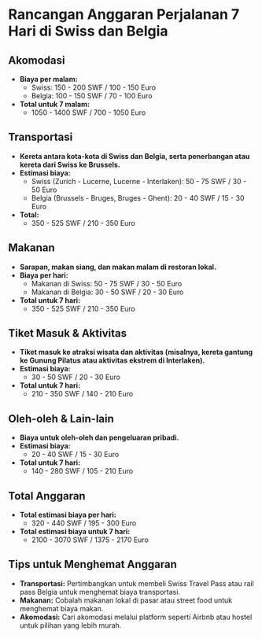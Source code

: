 # Rancangan Anggaran Perjalanan 7 Hari di Swiss dan Belgia

## Akomodasi
- **Biaya per malam:**
  - Swiss: 150 - 200 SWF / 100 - 150 Euro
  - Belgia: 100 - 150 SWF / 70 - 100 Euro
- **Total untuk 7 malam:**
  - 1050 - 1400 SWF / 700 - 1050 Euro

## Transportasi
- **Kereta antara kota-kota di Swiss dan Belgia, serta penerbangan atau kereta dari Swiss ke Brussels.**
- **Estimasi biaya:**
  - Swiss (Zurich - Lucerne, Lucerne - Interlaken): 50 - 75 SWF / 30 - 50 Euro
  - Belgia (Brussels - Bruges, Bruges - Ghent): 20 - 40 SWF / 15 - 30 Euro
- **Total:**
  - 350 - 525 SWF / 210 - 350 Euro

## Makanan
- **Sarapan, makan siang, dan makan malam di restoran lokal.**
- **Biaya per hari:**
  - Makanan di Swiss: 50 - 75 SWF / 30 - 50 Euro
  - Makanan di Belgia: 30 - 50 SWF / 20 - 30 Euro
- **Total untuk 7 hari:**
  - 350 - 525 SWF / 210 - 350 Euro

## Tiket Masuk & Aktivitas
- **Tiket masuk ke atraksi wisata dan aktivitas (misalnya, kereta gantung ke Gunung Pilatus atau aktivitas ekstrem di Interlaken).**
- **Estimasi biaya:**
  - 30 - 50 SWF / 20 - 30 Euro
- **Total untuk 7 hari:**
  - 210 - 350 SWF / 140 - 210 Euro

## Oleh-oleh & Lain-lain
- **Biaya untuk oleh-oleh dan pengeluaran pribadi.**
- **Estimasi biaya:**
  - 20 - 40 SWF / 15 - 30 Euro
- **Total untuk 7 hari:**
  - 140 - 280 SWF / 105 - 210 Euro

## Total Anggaran
- **Total estimasi biaya per hari:**
  - 320 - 440 SWF / 195 - 300 Euro
- **Total estimasi biaya untuk 7 hari:**
  - 2100 - 3070 SWF / 1375 - 2170 Euro

## Tips untuk Menghemat Anggaran
- **Transportasi:** Pertimbangkan untuk membeli Swiss Travel Pass atau rail pass Belgia untuk menghemat biaya transportasi.
- **Makanan:** Cobalah makanan lokal di pasar atau street food untuk menghemat biaya makan.
- **Akomodasi:** Cari akomodasi melalui platform seperti Airbnb atau hostel untuk pilihan yang lebih murah.
